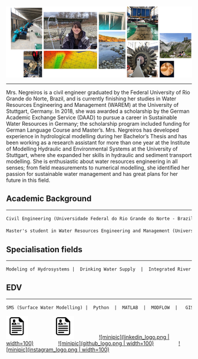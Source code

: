 ![Image](collage.png)


-----------------------------------------------------------------------------------------------------------
Mrs. Negreiros is a civil engineer graduated by the Federal University of Rio Grande do Norte, Brazil, and is currently finishing her studies in Water Resources Engineering and Management (WAREM) at the University of Stuttgart, Germany. In 2018, she was awarded a scholarship by the German Academic Exchange Service (DAAD)  to pursue a career in Sustainable Water Resources in Germany; the scholarship program included funding for German Language Course and Master’s. Mrs. Negreiros has developed experience in hydrological modelling during her Bachelor’s Thesis and has been working as a research assistant for more than one year at the Institute of Modelling Hydraulic and Environmental Systems at the University of Stuttgart, where she expanded her skills in hydraulic and sediment transport modelling. She is enthusiastic about water resources engineering in all senses; from field measurements to numerical modelling, she identified her passion for sustainable water management and has great plans for her future in this field.

## Academic Background
-----------------------------------------------------------------------------------------------------------
```markdown
Civil Engineering (Universidade Federal do Rio Grande do Norte - Brazil / University of Stuttgart - UK)

Master's student in Water Resources Engineering and Management (Universität Stuttgart - Germany)
```

## Specialisation fields
-----------------------------------------------------------------------------------------------------------
```markdown
Modeling of Hydrosystems |  Drinking Water Supply  |  Integrated River Management  |  Flood Protection
```

## EDV
-----------------------------------------------------------------------------------------------------------
```markdown
SMS (Surface Water Modelling) |  Python  |  MATLAB  |  MODFLOW  |   GIS   |   AutoCAD   | Advanced Excel
```

[![Image](cv_logo_de.png)](https://documentcloud.adobe.com/link/review?uri=urn:aaid:scds:US:cd6d1544-2a35-4ca4-92b7-c134ecfe0d55)  &nbsp; &nbsp; &nbsp; &nbsp; &nbsp; &nbsp; &nbsp; &nbsp; [![Image](cv_logo_en.png)](https://documentcloud.adobe.com/link/review?uri=urn:aaid:scds:US:51ca5598-ab87-4ad3-b726-69bab7fd7cff) &nbsp; &nbsp; &nbsp; &nbsp; &nbsp; &nbsp; &nbsp; &nbsp; [![minipic](linkedin_logo.png | width=100)](https://www.linkedin.com/in/beatriz-negreiros/) &nbsp; &nbsp; &nbsp; &nbsp; &nbsp; &nbsp; &nbsp; &nbsp; [![minipic](github_logo.png | width=100)](https://github.com/beatriznegreiros) &nbsp; &nbsp; &nbsp; &nbsp; &nbsp; &nbsp; &nbsp; &nbsp; [![minipic](instagram_logo.png | width=100)](https://www.instagram.com/beatriznegreiros/?hl=pt)
